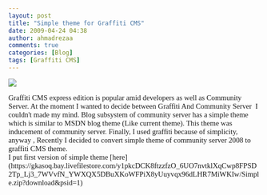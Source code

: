 ```yaml
---
layout: post
title: "Simple theme for Graffiti CMS"
date: 2009-04-24 04:38
author: ahmadrezaa
comments: true
categories: [Blog]
tags: [Graffiti CMS]
---
```



![](https://gkasoq.bay.livefilestore.com/y1pNhGMews7IEcIoHDWg1p6d49eZxp7PbUMq1tYxKNbeH0NLwquWuudK9hhXCWRXqFIubZpud1RPBAFpjBtrQhdU80ukv2rUD8V/SimpleTheme.PNG?psid=1)
  <p style="font-family:calibri;font-size:11pt;margin:0;">Graffiti CMS express edition is popular amid developers as well as Community Server. At the moment I wanted to decide between Graffiti And Community Server&#160; I couldn't made my mind. Blog subsystem of community server has a simple theme which is similar to MSDN blog theme (Like current theme). This theme was inducement of community server. Finally, I used graffiti because of simplicity, anyway , Recently I decided to convert simple theme of community server 2008 to graffiti CMS theme.
  <p style="font-family:calibri;font-size:11pt;margin:0;">
  <p style="font-family:calibri;font-size:11pt;margin:0;">I put first version of simple theme [here](https://gkasoq.bay.livefilestore.com/y1pkcDCK8ftzzfzO_6UO7nvtklXqCwp8FPSD2Tp_Lj3_7WVvfN_YWXQX5DBuXKoWFPiX8yUuyvqx96dLHR7MiWKIw/Simple.zip?download&amp;psid=1)

